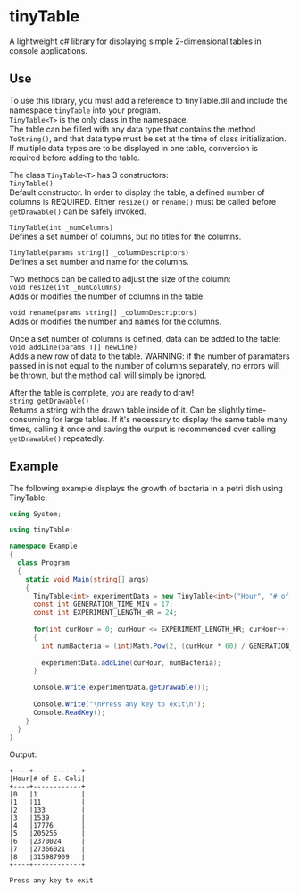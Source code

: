 # tinyTable
A lightweight c# library for displaying simple 2-dimensional tables in console applications.

## Use
To use this library, you must add a reference to tinyTable.dll and include the namespace `tinyTable` into your program.  
`TinyTable<T>` is the only class in the namespace.  
The table can be filled with any data type that contains the method `ToString()`, and that data type must be set at the time of class initialization. If multiple data types are to be displayed in one table, conversion is required before adding to the table.

The class `TinyTable<T>` has 3 constructors:  
`TinyTable()`  
Default constructor. In order to display the table, a defined number of columns is REQUIRED. Either `resize()` or `rename()` must be called before `getDrawable()` can be safely invoked.

`TinyTable(int _numColumns)`  
Defines a set number of columns, but no titles for the columns.

`TinyTable(params string[] _columnDescriptors)`  
Defines a set number and name for the columns.

Two methods can be called to adjust the size of the column:  
`void resize(int _numColumns)`  
Adds or modifies the number of columns in the table.

`void rename(params string[] _columnDescriptors)`  
Adds or modifies the number and names for the columns.

Once a set number of columns is defined, data can be added to the table:  
`void addLine(params T[] newLine)`  
Adds a new row of data to the table. WARNING: if the number of paramaters passed in is not equal to the number of columns separately, no errors will be thrown, but the method call will simply be ignored.

After the table is complete, you are ready to draw!  
`string getDrawable()`  
Returns a string with the drawn table inside of it. Can be slightly time-consuming for large tables. If it's necessary to display the same table many times, calling it once and saving the output is recommended over calling `getDrawable()` repeatedly.

## Example
The following example displays the growth of bacteria in a petri dish using TinyTable:  
```c#
using System;

using tinyTable;

namespace Example
{
  class Program
  {
    static void Main(string[] args)
    {
      TinyTable<int> experimentData = new TinyTable<int>("Hour", "# of E. Coli");
      const int GENERATION_TIME_MIN = 17;
      const int EXPERIMENT_LENGTH_HR = 24;
      
      for(int curHour = 0; curHour <= EXPERIMENT_LENGTH_HR; curHour++)
      {
        int numBacteria = (int)Math.Pow(2, (curHour * 60) / GENERATION_TIME_MIN);
        
        experimentData.addLine(curHour, numBacteria);
      }
      
      Console.Write(experimentData.getDrawable());
      
      Console.Write("\nPress any key to exit\n");
      Console.ReadKey();
    }
  }
}
```

Output:  
```
+----+------------+
|Hour|# of E. Coli|
+----+------------+
|0   |1           |
|1   |11          |
|2   |133         |
|3   |1539        |
|4   |17776       |
|5   |205255      |
|6   |2370024     |
|7   |27366021    |
|8   |315987909   |
+----+------------+

Press any key to exit
```
